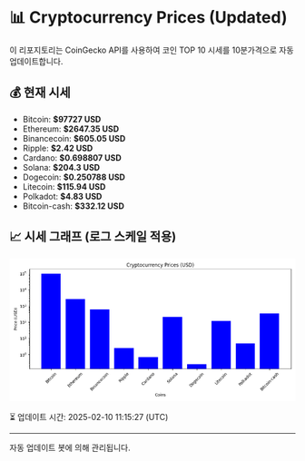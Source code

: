 
# 📊 Cryptocurrency Prices (Updated)

이 리포지토리는 CoinGecko API를 사용하여 코인 TOP 10 시세를 10분가격으로 자동 업데이트합니다.

## 💰 현재 시세
- Bitcoin: **$97727 USD**
- Ethereum: **$2647.35 USD**
- Binancecoin: **$605.05 USD**
- Ripple: **$2.42 USD**
- Cardano: **$0.698807 USD**
- Solana: **$204.3 USD**
- Dogecoin: **$0.250788 USD**
- Litecoin: **$115.94 USD**
- Polkadot: **$4.83 USD**
- Bitcoin-cash: **$332.12 USD**

## 📈 시세 그래프 (로그 스케일 적용)
![Crypto Prices](crypto_prices.png)

⏳ 업데이트 시간: 2025-02-10 11:15:27 (UTC)

---
자동 업데이트 봇에 의해 관리됩니다.
